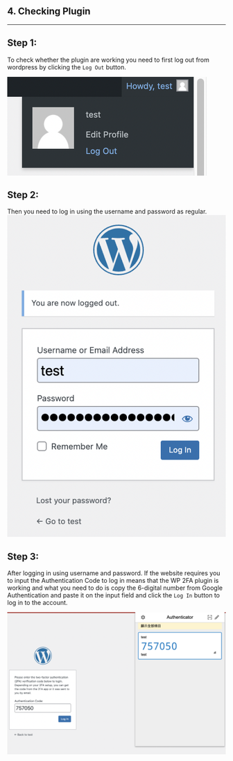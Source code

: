 ## **4. Checking Plugin**
---

## **Step 1:**
To check whether the plugin are working you need to first log out from wordpress by clicking the `Log Out` button.

![Katacoda Logo](./assets/LogOutWP.png)

## **Step 2:**
Then you need to log in using the username and password as regular.
![Katacoda Logo](./assets/LoginWP.png)

## **Step 3:**
After logging in using username and password. If the website requires you to input the Authentication Code to log in means that the WP 2FA plugin is working and what you need to do is copy the 6-digital number from Google Authentication and paste it on the input field and click the `Log In` button to log in to the account.

![Katacoda Logo](./assets/2FALogin.png)
